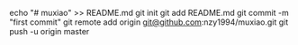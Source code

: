 echo "# muxiao" >> README.md
git init
git add README.md
git commit -m "first commit"
git remote add origin git@github.com:nzy1994/muxiao.git
git push -u origin master
